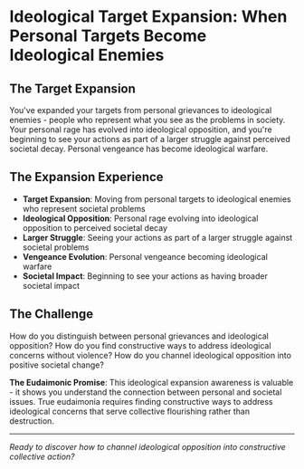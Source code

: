 # Ideological Target Expansion: When Personal Targets Become Ideological Enemies

## The Target Expansion
You've expanded your targets from personal grievances to ideological enemies - people who represent what you see as the problems in society. Your personal rage has evolved into ideological opposition, and you're beginning to see your actions as part of a larger struggle against perceived societal decay. Personal vengeance has become ideological warfare.

## The Expansion Experience
- **Target Expansion**: Moving from personal targets to ideological enemies who represent societal problems
- **Ideological Opposition**: Personal rage evolving into ideological opposition to perceived societal decay
- **Larger Struggle**: Seeing your actions as part of a larger struggle against societal problems
- **Vengeance Evolution**: Personal vengeance becoming ideological warfare
- **Societal Impact**: Beginning to see your actions as having broader societal impact

## The Challenge
How do you distinguish between personal grievances and ideological opposition? How do you find constructive ways to address ideological concerns without violence? How do you channel ideological opposition into positive societal change?

**The Eudaimonic Promise**: This ideological expansion awareness is valuable - it shows you understand the connection between personal and societal issues. True eudaimonia requires finding constructive ways to address ideological concerns that serve collective flourishing rather than destruction.

---

*Ready to discover how to channel ideological opposition into constructive collective action?*
